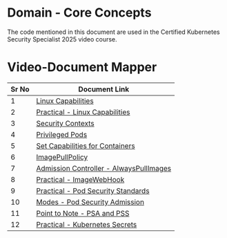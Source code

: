 # Domain - Core Concepts

The code mentioned in this document are used in the Certified Kubernetes Security Specialist 2025 video course.


# Video-Document Mapper

| Sr No | Document Link |
| ------ | ------ |
| 1 | [Linux Capabilities][PlDa] |
| 2 | [Practical - Linux Capabilities][PlDb] |
| 3 | [Security Contexts][PlDc] |
| 4 | [Privileged Pods][PlDd] |
| 5 | [Set Capabilities for Containers][PlDe] |
| 6 | [ImagePullPolicy][PlDf] |
| 7 | [Admission Controller - AlwaysPullImages][PlDg] |
| 8 | [Practical - ImageWebHook][PlDh] |
| 9 | [Practical - Pod Security Standards][PlDi] |
| 10 | [Modes - Pod Security Admission][PlDj] |
| 11 | [Point to Note - PSA and PSS][PlDk] |
| 12 | [Practical - Kubernetes Secrets][PlDl] |

   [PlDa]: <./linux-capability.md>
   [PlDb]: <./capabilities-practical.md>
   [PlDc]: <./security-context.md>
   [PlDd]: <./privileged-pod.md>
   [PlDe]: <./capabilities-pod.md>
   [PlDf]: <./image-pull-policy.md>
   [PlDg]: <./ac-alwayspullimages.md>
   [PlDh]: <./imagewebhook.md>
   [PlDi]: <./pss.md>
   [PlDj]: <./pss-modes.md>
   [PlDk]: <./pss-notes.md>
   [PlDl]: <./secrets.md>

